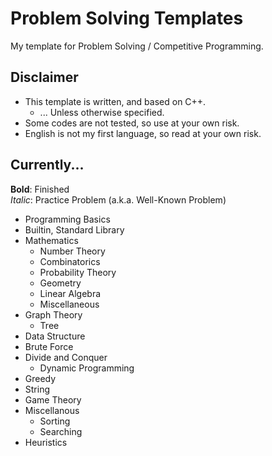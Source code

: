 # Problem Solving Templates
My template for Problem Solving / Competitive Programming.

## Disclaimer
- This template is written, and based on C++.
	- ... Unless otherwise specified.
- Some codes are not tested, so use at your own risk.
- English is not my first language, so read at your own risk.

## Currently...
**Bold**: Finished  
*Italic*: Practice Problem (a.k.a. Well-Known Problem)  

- Programming Basics
- Builtin, Standard Library
- Mathematics
	- Number Theory
	- Combinatorics
	- Probability Theory
	- Geometry
	- Linear Algebra
	- Miscellaneous
- Graph Theory
	- Tree
- Data Structure
- Brute Force
- Divide and Conquer
	- Dynamic Programming
- Greedy
- String
- Game Theory
- Miscellanous
	- Sorting
	- Searching
- Heuristics